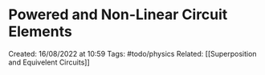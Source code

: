 # Powered and Non-Linear Circuit Elements
Created: 16/08/2022 at 10:59
Tags: #todo/physics
Related: [[Superposition and Equivelent Circuits]]